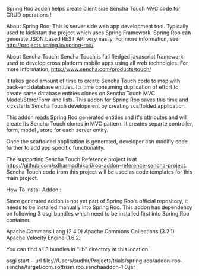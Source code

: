 
Spring Roo addon helps create client side Sencha Touch MVC code for CRUD operations ! 

About Spring Roo: This is server side web app development tool. Typically used to kickstart the project which uses Spring Framework. Spring Roo can generate JSON based REST API very easily. For more information, see http://projects.spring.io/spring-roo/

About Sencha Touch: Sencha Touch is full fledged javascript framework used to develop cross platform mobile apps using all web technolgies. For more information, http://www.sencha.com/products/touch/

It takes good amount of time to create Sencha Touch code to map with back-end database entities. Its time consuming duplication of effort to create same database entities clones on Sencha Touch MVC Model/Store/Form and lists. This addon for Spring Roo saves this time and kickstarts Sencha Touch development by creating scaffolded application.

This addon reads Spring Roo generated entities and it's attributes and will create its Sencha Touch clones in MVC pattern. It creates separte controller, form, model , store for each server entity. 

Once the scaffolded application is generated, developer can modifiy code further to add app specific functionality.

The supporting Sencha Touch Reference project is at https://github.com/sdharmadhikari/roo-addon-reference-sencha-project.
Sencha Touch code from this project will be used as code templates for this main project.

How To Install Addon :

Since generated addon is not yet part of Spring Roo's official repository, it needs to be installed manually into Spring Roo. This addon has dependency on following 3 osgi bundles which need to be installed first into Spring Roo container. 

Apache Commons Lang (2.4.0)
Apache Commons Collections (3.2.1)
Apache Velocity Engine (1.6.2)

You can find all 3 bundles in "lib" directory at this location.

osgi start --url file:///Users/sudhir/Projects/trials/spring-roo/addon-roo-sencha/target/com.softrism.roo.senchaaddon-1.0.jar
